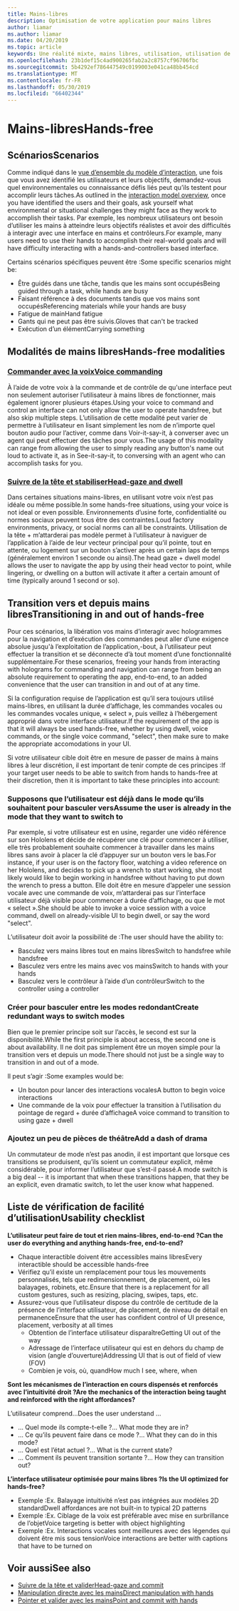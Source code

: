 ```yaml
---
title: Mains-libres
description: Optimisation de votre application pour mains libres
author: liamar
ms.author: liamar
ms.date: 04/20/2019
ms.topic: article
keywords: Une réalité mixte, mains libres, utilisation, utilisation de ciblage, interaction, conception
ms.openlocfilehash: 23b1def15c4ad900265fab2a2c8757cf96706fbc
ms.sourcegitcommit: 5b4292ef786447549c0199003e041ca48bb454cd
ms.translationtype: MT
ms.contentlocale: fr-FR
ms.lasthandoff: 05/30/2019
ms.locfileid: "66402344"
---
```

# <a name="hands-free"></a><span data-ttu-id="da817-104">Mains-libres</span><span class="sxs-lookup"><span data-stu-id="da817-104">Hands-free</span></span>



## <a name="scenarios"></a><span data-ttu-id="da817-105">Scénarios</span><span class="sxs-lookup"><span data-stu-id="da817-105">Scenarios</span></span>

<span data-ttu-id="da817-106">Comme indiqué dans le [vue d’ensemble du modèle d’interaction](interaction-fundamentals.md), une fois que vous avez identifié les utilisateurs et leurs objectifs, demandez-vous quel environnementales ou connaissance défis liés peut qu’ils testent pour accomplir leurs tâches.</span><span class="sxs-lookup"><span data-stu-id="da817-106">As outlined in the [interaction model overview](interaction-fundamentals.md), once you have identified the users and their goals, ask yourself what environmental or situational challenges they might face as they work to accomplish their tasks.</span></span> <span data-ttu-id="da817-107">Par exemple, les nombreux utilisateurs ont besoin d’utiliser les mains à atteindre leurs objectifs réalistes et avoir des difficultés à interagir avec une interface en mains et contrôleurs.</span><span class="sxs-lookup"><span data-stu-id="da817-107">For example, many users need to use their hands to accomplish their real-world goals and will have difficulty interacting with a hands-and-controllers based interface.</span></span> 

<span data-ttu-id="da817-108">Certains scénarios spécifiques peuvent être :</span><span class="sxs-lookup"><span data-stu-id="da817-108">Some specific scenarios might be:</span></span> 
* <span data-ttu-id="da817-109">Être guidés dans une tâche, tandis que les mains sont occupés</span><span class="sxs-lookup"><span data-stu-id="da817-109">Being guided through a task, while hands are busy</span></span>
* <span data-ttu-id="da817-110">Faisant référence à des documents tandis que vos mains sont occupés</span><span class="sxs-lookup"><span data-stu-id="da817-110">Referencing materials while your hands are busy</span></span>
* <span data-ttu-id="da817-111">Fatigue de main</span><span class="sxs-lookup"><span data-stu-id="da817-111">Hand fatigue</span></span>
* <span data-ttu-id="da817-112">Gants qui ne peut pas être suivis.</span><span class="sxs-lookup"><span data-stu-id="da817-112">Gloves that can't be tracked</span></span>
* <span data-ttu-id="da817-113">Exécution d’un élément</span><span class="sxs-lookup"><span data-stu-id="da817-113">Carrying something</span></span>


## <a name="hands-free-modalities"></a><span data-ttu-id="da817-114">Modalités de mains libres</span><span class="sxs-lookup"><span data-stu-id="da817-114">Hands-free modalities</span></span>

### <a name="voice-commandingvoice-designmd"></a>[<span data-ttu-id="da817-115">Commander avec la voix</span><span class="sxs-lookup"><span data-stu-id="da817-115">Voice commanding</span></span>](voice-design.md)

<span data-ttu-id="da817-116">À l’aide de votre voix à la commande et de contrôle de qu'une interface peut non seulement autoriser l’utilisateur à mains libres de fonctionner, mais également ignorer plusieurs étapes.</span><span class="sxs-lookup"><span data-stu-id="da817-116">Using your voice to command and control an interface can not only allow the user to operate handsfree, but also skip multiple steps.</span></span> <span data-ttu-id="da817-117">L’utilisation de cette modalité peut varier de permettre à l’utilisateur en lisant simplement les nom de n’importe quel bouton audio pour l’activer, comme dans Voir-it-say-it, à converser avec un agent qui peut effectuer des tâches pour vous.</span><span class="sxs-lookup"><span data-stu-id="da817-117">The usage of this modality can range from allowing the user to simply reading any button's name out loud to activate it, as in See-it-say-it, to conversing with an agent who can accomplish tasks for you.</span></span>



### <a name="head-gaze-and-dwellgaze-and-dwellmd"></a>[<span data-ttu-id="da817-118">Suivre de la tête et stabiliser</span><span class="sxs-lookup"><span data-stu-id="da817-118">Head-gaze and dwell</span></span>](gaze-and-dwell.md)

<span data-ttu-id="da817-119">Dans certaines situations mains-libres, en utilisant votre voix n’est pas idéale ou même possible.</span><span class="sxs-lookup"><span data-stu-id="da817-119">In some hands-free situations, using your voice is not ideal or even possible.</span></span> <span data-ttu-id="da817-120">Environnements d’usine forte, confidentialité ou normes sociaux peuvent tous être des contraintes.</span><span class="sxs-lookup"><span data-stu-id="da817-120">Loud factory environments, privacy, or social norms can all be constraints.</span></span> <span data-ttu-id="da817-121">Utilisation de la tête + m’attarderai pas modèle permet à l’utilisateur à naviguer de l’application à l’aide de leur vecteur principal pour qu’il pointe, tout en attente, ou logement sur un bouton s’activer après un certain laps de temps (généralement environ 1 seconde ou ainsi).</span><span class="sxs-lookup"><span data-stu-id="da817-121">The head gaze + dwell model allows the user to navigate the app by using their head vector to point, while lingering, or dwelling on a button will activate it after a certain amount of time (typically around 1 second or so).</span></span> 


## <a name="transitioning-in-and-out-of-hands-free"></a><span data-ttu-id="da817-122">Transition vers et depuis mains libres</span><span class="sxs-lookup"><span data-stu-id="da817-122">Transitioning in and out of hands-free</span></span>

<span data-ttu-id="da817-123">Pour ces scénarios, la libération vos mains d’interagir avec hologrammes pour la navigation et d’exécution des commandes peut aller d’une exigence absolue jusqu'à l’exploitation de l’application,-bout, à l’utilisateur peut effectuer la transition et se déconnecte d’à tout moment d’une fonctionnalité supplémentaire.</span><span class="sxs-lookup"><span data-stu-id="da817-123">For these scenarios, freeing your hands from interacting with holograms for commanding and navigation can range from being an absolute requirement to operating the app, end-to-end, to an added convenience that the user can transition in and out of at any time.</span></span> 

<span data-ttu-id="da817-124">Si la configuration requise de l’application est qu’il sera toujours utilisé mains-libres, en utilisant la durée d’affichage, les commandes vocales ou les commandes vocales unique, « select », puis veillez à l’hébergement approprié dans votre interface utilisateur.</span><span class="sxs-lookup"><span data-stu-id="da817-124">If the requirement of the app is that it will always be used hands-free, whether by using dwell, voice commands, or the single voice command, "select", then make sure to make the appropriate accomodations in your UI.</span></span> 

<span data-ttu-id="da817-125">Si votre utilisateur cible doit être en mesure de passer de mains à mains libres à leur discrétion, il est important de tenir compte de ces principes :</span><span class="sxs-lookup"><span data-stu-id="da817-125">If your target user needs to be able to switch from hands to hands-free at their discretion, then it is important to take these principles into account:</span></span>

### <a name="assume-the-user-is-already-in-the-mode-that-they-want-to-switch-to"></a><span data-ttu-id="da817-126">Supposons que l’utilisateur est déjà dans le mode qu’ils souhaitent pour basculer vers</span><span class="sxs-lookup"><span data-stu-id="da817-126">Assume the user is already in the mode that they want to switch to</span></span>
<span data-ttu-id="da817-127">Par exemple, si votre utilisateur est en usine, regarder une vidéo référence sur son Hololens et décide de récupérer une clé pour commencer à utiliser, elle très probablement souhaite commencer à travailler dans les mains libres sans avoir à placer la clé d’appuyer sur un bouton vers le bas.</span><span class="sxs-lookup"><span data-stu-id="da817-127">For instance, if your user is on the factory floor, watching a video reference on her Hololens, and decides to pick up a wrench to start working, she most likely would like to begin working in handsfree without having to put down the wrench to press a button.</span></span> <span data-ttu-id="da817-128">Elle doit être en mesure d’appeler une session vocale avec une commande de voix, m’attarderai pas sur l’interface utilisateur déjà visible pour commencer à durée d’affichage, ou que le mot « select ».</span><span class="sxs-lookup"><span data-stu-id="da817-128">She should be able to invoke a voice session with a voice command, dwell on already-visible UI to begin dwell, or say the word "select".</span></span>

<span data-ttu-id="da817-129">L’utilisateur doit avoir la possibilité de :</span><span class="sxs-lookup"><span data-stu-id="da817-129">The user should have the ability to:</span></span> 
* <span data-ttu-id="da817-130">Basculez vers mains libres tout en mains libres</span><span class="sxs-lookup"><span data-stu-id="da817-130">Switch to handsfree while handsfree</span></span>
* <span data-ttu-id="da817-131">Basculez vers entre les mains avec vos mains</span><span class="sxs-lookup"><span data-stu-id="da817-131">Switch to hands with your hands</span></span>
* <span data-ttu-id="da817-132">Basculez vers le contrôleur à l’aide d’un contrôleur</span><span class="sxs-lookup"><span data-stu-id="da817-132">Switch to the controller using a controller</span></span> 

### <a name="create-redundant-ways-to-switch-modes"></a><span data-ttu-id="da817-133">Créer pour basculer entre les modes redondant</span><span class="sxs-lookup"><span data-stu-id="da817-133">Create redundant ways to switch modes</span></span>
<span data-ttu-id="da817-134">Bien que le premier principe soit sur l’accès, le second est sur la disponibilité.</span><span class="sxs-lookup"><span data-stu-id="da817-134">While the first principle is about access, the second one is about availability.</span></span> <span data-ttu-id="da817-135">Il ne doit pas simplement être un moyen simple pour la transition vers et depuis un mode.</span><span class="sxs-lookup"><span data-stu-id="da817-135">There should not just be a single way to transition in and out of a mode.</span></span> 

<span data-ttu-id="da817-136">Il peut s’agir :</span><span class="sxs-lookup"><span data-stu-id="da817-136">Some examples would be:</span></span> 
* <span data-ttu-id="da817-137">Un bouton pour lancer des interactions vocales</span><span class="sxs-lookup"><span data-stu-id="da817-137">A button to begin voice interactions</span></span>
* <span data-ttu-id="da817-138">Une commande de la voix pour effectuer la transition à l’utilisation du pointage de regard + durée d’affichage</span><span class="sxs-lookup"><span data-stu-id="da817-138">A voice command to transition to using gaze + dwell</span></span>

### <a name="add-a-dash-of-drama"></a><span data-ttu-id="da817-139">Ajoutez un peu de pièces de théâtre</span><span class="sxs-lookup"><span data-stu-id="da817-139">Add a dash of drama</span></span>
<span data-ttu-id="da817-140">Un commutateur de mode n’est pas anodin, il est important que lorsque ces transitions se produisent, qu’ils soient un commutateur explicit, même considérable, pour informer l’utilisateur que s’est-il passé.</span><span class="sxs-lookup"><span data-stu-id="da817-140">A mode switch is a big deal -- it is important that when these transitions happen, that they be an explicit, even dramatic switch, to let the user know what happened.</span></span> 


## <a name="usability-checklist"></a><span data-ttu-id="da817-141">Liste de vérification de facilité d’utilisation</span><span class="sxs-lookup"><span data-stu-id="da817-141">Usability checklist</span></span>

<span data-ttu-id="da817-142">**L’utilisateur peut faire de tout et rien mains-libres, end-to-end ?**</span><span class="sxs-lookup"><span data-stu-id="da817-142">**Can the user do everything and anything hands-free, end-to-end?**</span></span>
* <span data-ttu-id="da817-143">Chaque interactible doivent être accessibles mains libres</span><span class="sxs-lookup"><span data-stu-id="da817-143">Every interactible should be accessible hands-free</span></span>
* <span data-ttu-id="da817-144">Vérifiez qu’il existe un remplacement pour tous les mouvements personnalisés, tels que redimensionnement, de placement, où les balayages, robinets, etc.</span><span class="sxs-lookup"><span data-stu-id="da817-144">Ensure that there is a replacement for all custom gestures, such as resizing, placing, swipes, taps, etc.</span></span>
* <span data-ttu-id="da817-145">Assurez-vous que l’utilisateur dispose du contrôle de certitude de la présence de l’interface utilisateur, de placement, de niveau de détail en permanence</span><span class="sxs-lookup"><span data-stu-id="da817-145">Ensure that the user has confident control of UI presence, placement, verbosity at all times</span></span>
    * <span data-ttu-id="da817-146">Obtention de l’interface utilisateur disparaître</span><span class="sxs-lookup"><span data-stu-id="da817-146">Getting UI out of the way</span></span>
    * <span data-ttu-id="da817-147">Adressage de l’interface utilisateur qui est en dehors du champ de vision (angle d’ouverture)</span><span class="sxs-lookup"><span data-stu-id="da817-147">Addressing UI that is out of field of view (FOV)</span></span>
    * <span data-ttu-id="da817-148">Combien je vois, où, quand</span><span class="sxs-lookup"><span data-stu-id="da817-148">How much I see, where, when</span></span>

<span data-ttu-id="da817-149">**Sont les mécanismes de l’interaction en cours dispensés et renforcés avec l’intuitivité droit ?**</span><span class="sxs-lookup"><span data-stu-id="da817-149">**Are the mechanics of the interaction being taught and reinforced with the right affordances?**</span></span>

<span data-ttu-id="da817-150">L’utilisateur comprend...</span><span class="sxs-lookup"><span data-stu-id="da817-150">Does the user understand ...</span></span>
* <span data-ttu-id="da817-151">... Quel mode ils compte-t-elle ?</span><span class="sxs-lookup"><span data-stu-id="da817-151">... What mode they are in?</span></span>
* <span data-ttu-id="da817-152">... Ce qu’ils peuvent faire dans ce mode ?</span><span class="sxs-lookup"><span data-stu-id="da817-152">... What they can do in this mode?</span></span>
* <span data-ttu-id="da817-153">... Quel est l’état actuel ?</span><span class="sxs-lookup"><span data-stu-id="da817-153">... What is the current state?</span></span>
* <span data-ttu-id="da817-154">... Comment ils peuvent transition sortante ?</span><span class="sxs-lookup"><span data-stu-id="da817-154">... How they can transition out?</span></span>
    
<span data-ttu-id="da817-155">**L’interface utilisateur optimisée pour mains libres ?**</span><span class="sxs-lookup"><span data-stu-id="da817-155">**Is the UI optimized for hands-free?**</span></span>   

* <span data-ttu-id="da817-156">Exemple :</span><span class="sxs-lookup"><span data-stu-id="da817-156">Ex.</span></span> <span data-ttu-id="da817-157">Balayage intuitivité n’est pas intégrées aux modèles 2D standard</span><span class="sxs-lookup"><span data-stu-id="da817-157">Dwell affordances are not built-in to typical 2D patterns</span></span>
* <span data-ttu-id="da817-158">Exemple :</span><span class="sxs-lookup"><span data-stu-id="da817-158">Ex.</span></span> <span data-ttu-id="da817-159">Ciblage de la voix est préférable avec mise en surbrillance de l’objet</span><span class="sxs-lookup"><span data-stu-id="da817-159">Voice targeting is better with object highlighting</span></span>
* <span data-ttu-id="da817-160">Exemple :</span><span class="sxs-lookup"><span data-stu-id="da817-160">Ex.</span></span> <span data-ttu-id="da817-161">Interactions vocales sont meilleures avec des légendes qui doivent être mis sous tension</span><span class="sxs-lookup"><span data-stu-id="da817-161">Voice interactions are better with captions that have to be turned on</span></span>


## <a name="see-also"></a><span data-ttu-id="da817-162">Voir aussi</span><span class="sxs-lookup"><span data-stu-id="da817-162">See also</span></span>
* [<span data-ttu-id="da817-163">Suivre de la tête et valider</span><span class="sxs-lookup"><span data-stu-id="da817-163">Head-gaze and commit</span></span>](gaze-and-commit.md)
* [<span data-ttu-id="da817-164">Manipulation directe avec les mains</span><span class="sxs-lookup"><span data-stu-id="da817-164">Direct manipulation with hands</span></span>](direct-manipulation.md)
* [<span data-ttu-id="da817-165">Pointer et valider avec les mains</span><span class="sxs-lookup"><span data-stu-id="da817-165">Point and commit with hands</span></span>](point-and-commit.md)

